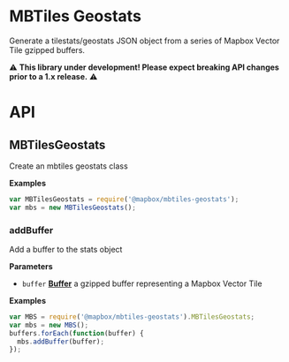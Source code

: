 # MBTiles Geostats

Generate a tilestats/geostats JSON object from a series of Mapbox Vector Tile gzipped buffers.

:warning: **This library under development! Please expect breaking API changes prior to a 1.x release.** :warning:

# API

## MBTilesGeostats

Create an mbtiles geostats class

**Examples**

```javascript
var MBTilesGeostats = require('@mapbox/mbtiles-geostats');
var mbs = new MBTilesGeostats();
```

### addBuffer

Add a buffer to the stats object

**Parameters**

-   `buffer` **[Buffer](https://nodejs.org/api/buffer.html)** a gzipped buffer representing a Mapbox Vector Tile

**Examples**

```javascript
var MBS = require('@mapbox/mbtiles-geostats').MBTilesGeostats;
var mbs = new MBS();
buffers.forEach(function(buffer) {
  mbs.addBuffer(buffer);
});
```
